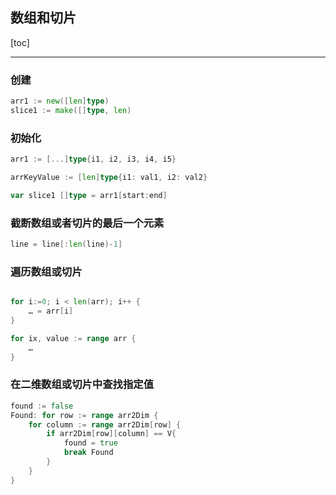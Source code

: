 ## 数组和切片

[toc]

---

### 创建

```go
arr1 := new([len]type)
slice1 := make([]type, len)
```

### 初始化

```go
arr1 := [...]type{i1, i2, i3, i4, i5}

arrKeyValue := [len]type{i1: val1, i2: val2}

var slice1 []type = arr1[start:end]

```

### 截断数组或者切片的最后一个元素

```go
line = line[:len(line)-1]
```

### 遍历数组或切片

```go

for i:=0; i < len(arr); i++ {
    … = arr[i]
}

for ix, value := range arr {
    …
}
```

### 在二维数组或切片中查找指定值

```go
found := false
Found: for row := range arr2Dim {
    for column := range arr2Dim[row] {
        if arr2Dim[row][column] == V{
            found = true
            break Found
        }
    }
}
```